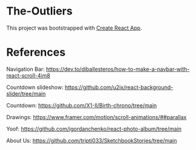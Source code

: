 # The-Outliers

This project was bootstrapped with [Create React App](https://github.com/facebook/create-react-app).

# References

Navigation Bar: https://dev.to/diballesteros/how-to-make-a-navbar-with-react-scroll-4im8

Countdown slideshow: https://github.com/u2ix/react-background-slider/tree/main

Countdown: https://github.com/X1-Il/Birth-chrono/tree/main

Drawings: https://www.framer.com/motion/scroll-animations/##parallax

Yoof: https://github.com/igordanchenko/react-photo-album/tree/main

About Us: https://github.com/tripti033/SketchbookStories/tree/main
